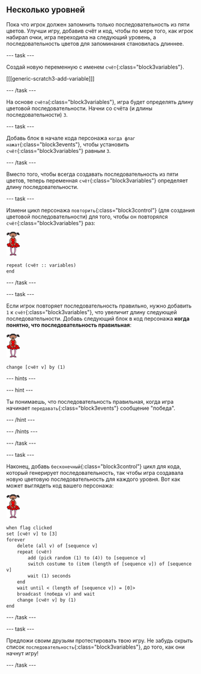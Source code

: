 ## Несколько уровней

Пока что игрок должен запомнить только последовательность из пяти цветов. Улучши игру, добавив счёт и код, чтобы по мере того, как игрок набирал очки, игра переходила на следующий уровень, а последовательность цветов для запоминания становилась длиннее.

--- task ---

Создай новую переменную с именем `счёт`{:class="block3variables"}.

[[[generic-scratch3-add-variable]]]

--- /task ---

На основе `счёта`{:class="block3variables"}, игра будет определять длину цветовой последовательности. Начни со счёта (и длины последовательности) `3`.

--- task ---

Добавь блок в начале кода персонажа `когда флаг нажат`{:class="block3events"}, чтобы установить `счёт`{:class="block3variables"} равным `3`.

--- /task ---

Вместо того, чтобы всегда создавать последовательность из пяти цветов, теперь переменная `счёт`{:class="block3variables"} определяет длину последовательности.

--- task ---

Измени цикл персонажа `повторить`{:class="block3control"} (для создания цветовой последовательности) для того, чтобы он повторялся `счёт`{:class="block3variables"} раз:

![спрайт](images/ballerina.png)

```blocks3
repeat (счёт :: variables)
end
```

--- /task ---

--- task ---

Если игрок повторяет последовательность правильно, нужно добавить `1` к `cчёт`{:class="block3variables"}, что увеличит длину следующей последовательности. Добавь следующий блок в код персонажа **когда понятно, что последовательность правильная**:

![спрайт](images/ballerina.png)

```blocks3
change [счёт v] by (1)
```

--- hints ---

--- hint ---

Ты понимаешь, что последовательность правильная, когда игра начинает `передавать`{:class="block3events"} сообщение "победа".

--- /hint ---

--- /hints ---

--- /task ---

--- task ---

Наконец, добавь `бесконечный`{:class="block3control"} цикл для кода, который генерирует последовательность, так чтобы игра создавала новую цветовую последовательность для каждого уровня. Вот как может выглядеть код вашего персонажа:

![балерина](images/ballerina.png)

```blocks3
when flag clicked
set [счёт v] to [3]
forever
	delete (all v) of [sequence v]
	repeat (счёт)
		add (pick random (1) to (4)) to [sequence v]
		switch costume to (item (length of [sequence v]) of [sequence v]
		wait (1) seconds
	end
	wait until < (length of [sequence v]) = [0]>
	broadcast (победа v) and wait
	change [счёт v] by (1)
end
```

--- /task ---

--- task ---

Предложи своим друзьям протестировать твою игру. Не забудь скрыть список `последовательность`{:class="block3variables"}, до того, как они начнут игру!

--- /task ---